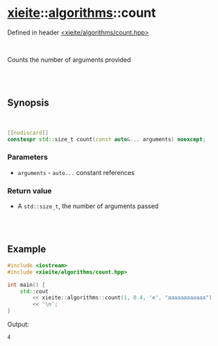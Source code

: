 # [xieite](../../README.md)::[algorithms](../algorithms.md)::count
Defined in header [<xieite/algorithms/count.hpp>](../../include/xieite/algorithms/count.hpp)

<br/>

Counts the number of arguments provided

<br/><br/>

## Synopsis

<br/>

```cpp
[[nodiscard]]
constexpr std::size_t count(const auto&... arguments) noexcept;
```
### Parameters
- `arguments` - `auto...` constant references
### Return value
- A `std::size_t`, the number of arguments passed

<br/><br/>

## Example
```cpp
#include <iostream>
#include <xieite/algorithms/count.hpp>

int main() {
	std::cout
		<< xieite::algorithms::count(1, 0.4, 'e', "aaaaaaaaaaaa")
		<< '\n';
}
```
Output:
```
4
```
